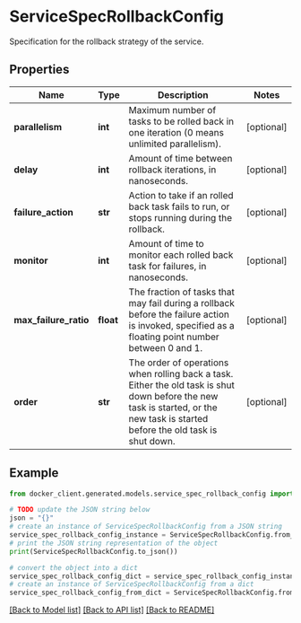 # ServiceSpecRollbackConfig

Specification for the rollback strategy of the service.

## Properties

Name | Type | Description | Notes
------------ | ------------- | ------------- | -------------
**parallelism** | **int** | Maximum number of tasks to be rolled back in one iteration (0 means unlimited parallelism).  | [optional] 
**delay** | **int** | Amount of time between rollback iterations, in nanoseconds.  | [optional] 
**failure_action** | **str** | Action to take if an rolled back task fails to run, or stops running during the rollback.  | [optional] 
**monitor** | **int** | Amount of time to monitor each rolled back task for failures, in nanoseconds.  | [optional] 
**max_failure_ratio** | **float** | The fraction of tasks that may fail during a rollback before the failure action is invoked, specified as a floating point number between 0 and 1.  | [optional] 
**order** | **str** | The order of operations when rolling back a task. Either the old task is shut down before the new task is started, or the new task is started before the old task is shut down.  | [optional] 

## Example

```python
from docker_client.generated.models.service_spec_rollback_config import ServiceSpecRollbackConfig

# TODO update the JSON string below
json = "{}"
# create an instance of ServiceSpecRollbackConfig from a JSON string
service_spec_rollback_config_instance = ServiceSpecRollbackConfig.from_json(json)
# print the JSON string representation of the object
print(ServiceSpecRollbackConfig.to_json())

# convert the object into a dict
service_spec_rollback_config_dict = service_spec_rollback_config_instance.to_dict()
# create an instance of ServiceSpecRollbackConfig from a dict
service_spec_rollback_config_from_dict = ServiceSpecRollbackConfig.from_dict(service_spec_rollback_config_dict)
```
[[Back to Model list]](../README.md#documentation-for-models) [[Back to API list]](../README.md#documentation-for-api-endpoints) [[Back to README]](../README.md)


